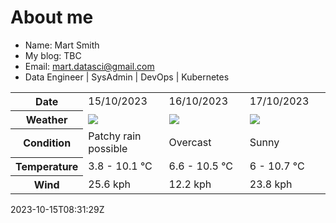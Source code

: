 # About me

- Name: Mart Smith
- My blog: TBC
- Email: [mart.datasci@gmail.com](mailto:mart.datasci6@gmail.com)
- Data Engineer | SysAdmin | DevOps | Kubernetes


<table>
    <tr>
        <th>Date</th>
        <td>15/10/2023</td><td>16/10/2023</td><td>17/10/2023</td>
    </tr>
    <tr>
        <th>Weather</th>
        <td><img src="https://cdn.weatherapi.com/weather/64x64/day/176.png"/></td><td><img src="https://cdn.weatherapi.com/weather/64x64/day/122.png"/></td><td><img src="https://cdn.weatherapi.com/weather/64x64/day/113.png"/></td>
    </tr>
    <tr>
        <th>Condition</th>
        <td width="200px">Patchy rain possible</td><td width="200px">Overcast</td><td width="200px">Sunny</td>
    </tr>
    <tr>
        <th>Temperature</th>
        <td>3.8 -  10.1 °C</td><td>6.6 -  10.5 °C</td><td>6 -  10.7 °C</td>
    </tr>
    <tr>
        <th>Wind</th>
        <td>25.6 kph</td><td>12.2 kph</td><td>23.8 kph</td>
    </tr>
</table>


2023-10-15T08:31:29Z

